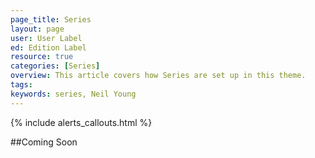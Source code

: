 ```yaml
---
page_title: Series
layout: page
user: User Label
ed: Edition Label
resource: true
categories: [Series]
overview: This article covers how Series are set up in this theme.
tags:
keywords: series, Neil Young
---
```

{% include alerts_callouts.html %}

##Coming Soon
